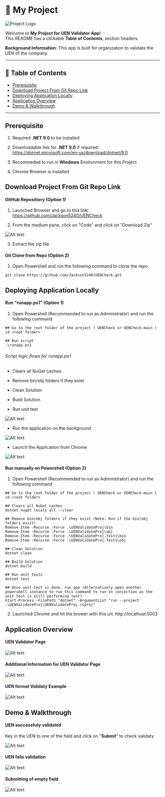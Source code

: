 # 🚀 My Project

![Project Logo](images/logo_checked.png)

Welcome to **My Project for UEN Validator App**!  
This README has a clickable **Table of Contents**, section headers. 

**Background Information**: This app is built for organization to validate the UEN of the company. 

---

## 📑 Table of Contents
- [Prerequisite](#prerequisite)
- [Download Project From Git Repo Link](#download-project-from-git-repo-link)
- [Deploying Application Locally](#deploying-application-locally)
- [Application Overview](#application-overview)
- [Demo & Walkthrough](#demo--walkthrough)

---

## Prerequisite

1) Required **.NET 9.0** to be installed

2) Downloadable link for **.NET 9.0** if required: https://dotnet.microsoft.com/en-us/download/dotnet/9.0

3) Recommeded to run in **Windows** Environment for this Project

4) Chrome Browser is installed

## Download Project From Git Repo Link

#### GitHub Repositiory (Option 1)

1) Launched Browser and go to this link: https://github.com/Jackson5240/UENCheck

2) From the medium pane, click on "Code" and click on "Download Zip"

![Alt text](images/github_pull_proj.png)

3) Extract the zip file

#### Git Clone from Repo (Option 2)

1) Open Powershell and run the following command to clone the repo

```
git clone https://github.com/Jackson5240/UENCheck.git
```

## Deploying Application Locally

#### Run "runapp.ps1" (Option 1)

1) Open Powershell (Recommended to run as Administrator) and run the following command

```
## Go to the root folder of the project ( UENCheck or UENCheck-main )
cd <root folder>

## Run script
.\runapp.ps1
```
###### Script logic flows for runapp.ps1
 - Clears all NuGet caches
   
 - Remove bin/obj folders if they exist
   
 - Clean Solution
   
 - Build Solution
   
 - Run unit test

![Alt text](images/run_unit_test.png)
 
 - Run the application on the background

![Alt text](images/run_app_background.png)

 - Launch the Application from Chrome

![Alt text](images/app_launched_in_chrome.png)

#### Run manually on Powershell (Option 2)

1) Open Powershell (Recommended to run as Administrator) and run the following command

```
## Go to the root folder of the project ( UENCheck or UENCheck-main )
cd <root folder>

## Clears all NuGet caches
dotnet nuget locals all --clear

## Remove bin/obj folders if they exist (Note: Run if the bin/obj folders exist)
Remove-Item -Recurse -Force .\UENValidateProj\bin
Remove-Item -Recurse -Force .\UENValidateProj\obj
Remove-Item -Recurse -Force .\UENValidateProj.Tests\bin
Remove-Item -Recurse -Force .\UENValidateProj.Tests\obj

## Clean Solution
dotnet clean

## Build Solution
dotnet build

## Run unit tests
dotnet test

## Once unit test is done, run app (Alternatively open another powershell instance to run this command to run in conjection as the unit test is still performing test)
Start-Process -FilePath "dotnet" -ArgumentList "run --project .\UENValidateProj\UENValidateProj.csproj"
```

2) Launched Chrome and hit the brower with this url: http://localhost:5003

## Application Overview

#### UEN Validator Page

![Alt text](images/app_launched_in_chrome.png)

#### Additional Information for UEN Validator Page

![Alt text](images/about_uen_validator_annotated.png)

#### UEN format Validaty Example

![Alt text](images/understand_uen_format.png)

## Demo & Walkthrough

#### UEN successfuly validated
Key in the UEN to one of the field and click on "**Submit**" to check validaty

![Alt text](images/uen_validated_pass.png)

#### UEN fails validation

![Alt text](images/uen_validate_fail.png)

#### Submitting of empty field

![Alt text](images/validate_empty_field.png)
